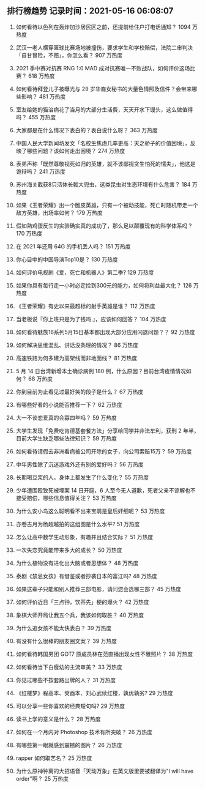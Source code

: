 
## 排行榜趋势 记录时间：2021-05-16 06:08:07
  
  1. 如何看待以色列在轰炸加沙居民区之前，还提前给住户打电话通知？ 1094 万热度
    
  2. 武汉一老人横穿篮球比赛场地被撞伤，要求学生和学校赔偿，法院二审判决「自甘冒险，不赔」，你怎么看？ 907 万热度
    
  3. 2021 季中赛对抗赛 RNG 1:0 MAD 成对抗赛唯一不败战队，如何评价这场比赛？ 618 万热度
    
  4. 如何看待拜登儿子被曝光与 29 岁华裔女秘书的大量色情照及信件？会带来哪些影响？ 481 万热度
    
  5. 室友给她的猫治病花了当月的大部分生活费，天天开水下馒头，这么做值得吗？ 455 万热度
    
  6. 大家都是在什么情况下表白的？表白说什么呀？ 363 万热度
    
  7. 中国人民大学新闻坊发文「名校生焦虑几率更高：天之骄子的价值困境」，反映了哪些问题？该如何走出困境？ 274 万热度
    
  8. 表弟声称「既然尊敬视死如归的英雄，就不该鄙视贪生怕死的懦夫」，他这是诡辩吗？ 241 万热度
    
  9. 苏州海关截获8只活体长戟大兜虫，这类昆虫对生态环境有什么危害？ 184 万热度
    
  10. 如果《王者荣耀》出一个脆皮英雄，只有一个被动技能，死亡时随机带走一个敌方英雄，出场率如何？ 179 万热度
    
  11. 假如熟鸡蛋反生的实验确实真的成功了，那么足以颠覆现有的科学体系吗？ 170 万热度
    
  12. 在 2021 年还用 64G 的手机丢人吗？ 151 万热度
    
  13. 你心目中的中国导演Top10是？ 130 万热度
    
  14. 如何评价电视剧《爱，死亡和机器人》第二季? 129 万热度
    
  15. 如果你具有每行走一小时必定捡到300元的能力，如何将利益最大化？ 126 万热度
    
  16. 《王者荣耀》有史以来最超标的射手英雄是谁？ 112 万热度
    
  17. 当老板说『你上班只是为了钱吗 』，应该如何回答？ 104 万热度
    
  18. 如何看待魅族16系列5月15日基本都出现大部分应用闪退问题？？ 92 万热度
    
  19. 如何解决思维混乱、讲话没条理的情况？ 86 万热度
    
  20. 高速铁路为何多建为高架线而非地面线？ 81 万热度
    
  21. 5 月 14 日台湾新增本土确诊病例 180 例，什么原因？目前台湾疫情情况如何？ 68 万热度
    
  22. 你到目前为止看见过最好笑的段子是什么？ 67 万热度
    
  23. 有哪些好看的小说能否推荐一下？ 62 万热度
    
  24. 大一不谈恋爱真的会寡四年吗？ 59 万热度
    
  25. 大学生发现「免费吃肯德基套餐方法」分享给同学并非法牟利，获刑 2 年半，目前大学生缺乏哪些法律知识？ 59 万热度
    
  26. 如何看待请假去非洲看病被公司开除的女子，向公司索赔15万？ 59 万热度
    
  27. 中年男性除了沉迷游戏外还有别的爱好吗？ 56 万热度
    
  28. 长期喝豆浆的人，身体上都发生了什么变化？ 55 万热度
    
  29. 少年遭围殴致死被埋案 14 日开庭，6 人至今无人道歉，死者父亲不谅解也不接受赔偿，哪些信息值得关注？ 53 万热度
    
  30. 为什么安小鸟这么聪明看不出来宝鹃是皇后奸细呢？ 53 万热度
    
  31. 亦卷古月为杨超越拍的这组图是什么水平? 51 万热度
    
  32. 怎么让高中数学生动形象，有趣并且结合实际？ 51 万热度
    
  33. 一次失恋究竟能带来多大的成长？ 50 万热度
    
  34. 为什么植物没有进化出大脑或者思想体？ 48 万热度
    
  35. 泰剧《禁忌女孩》有借鉴或者抄袭日本的富江吗? 48 万热度
    
  36. 如果这辈子只能和别人推荐三部电影，请问您会选哪三部？ 45 万热度
    
  37. 如何评价近日「三点钟，饮茶先」梗的爆火？ 42 万热度
    
  38. 象棋大师开局让我五个兵，我该如何取胜？ 40 万热度
    
  39. 为什么追女孩不能太快表白？ 39 万热度
    
  40. 有没有什么很棒的朋友圈文案？ 39 万热度
    
  41. 如何看待韩国男团 GOT7 原成员林在范直播出现女性不雅照片？ 38 万热度
    
  42. 如何看待当下白瘦幼的主流审美？ 33 万热度
    
  43. 你见过哪些不按套路出牌的人？ 31 万热度
    
  44. 《红楼梦》程高本、癸酉本、刘心武续红楼，孰优孰劣? 29 万热度
    
  45. 可以分享一些你喜欢的经典短句吗? 29 万热度
    
  46. 读书上学的意义是什么？ 28 万热度
    
  47. 如何在一个月内对 Photoshop 技术有所突破？ 26 万热度
    
  48. 有哪些第一眼就感到震撼的图片？ 26 万热度
    
  49. rapper 如何取艺名？ 25 万热度
    
  50. 为什么原神钟离的大招语音「天动万象」在英文版里要被翻译为"I will have order"啊？ 25 万热度
    